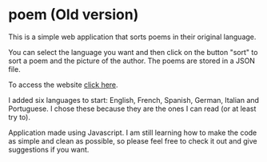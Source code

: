# poem (Old version)
This is a simple web application that sorts poems in their original language.

You can select the language you want and then click on the button "sort" to sort a poem and the picture of the author. The poems are stored in a JSON file.

To access the website <a href="https://lucaspetti.github.io/poem/" target="_blank">click here</a>.

I added six languages to start: English, French, Spanish, German, Italian and Portuguese.
I chose these because they are the ones I can read (or at least try to).

Application made using Javascript. I am still learning how to make the code as simple and clean as possible, so please feel free to check it out and give suggestions if you want.
